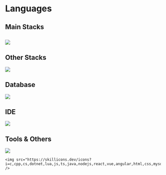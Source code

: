 <p align="center">
    <h1>Languages</h1>
    <h2>Main Stacks<h2>
    <img src="https://skillicons.dev/icons?i=c,cpp,cs,lua,js,ts,nodejs,unity&theme=light" />
    <h2>Other Stacks</h2>
    <img src="https://skillicons.dev/icons?i=unreal,java,react,vue,angular,nextjs,nestjs,qt&theme=light&perline=8" />
    <h2>Database</h2>
    <img src="https://skillicons.dev/icons?i=mysql,mongodb,postgres&theme=light"/>
    <h2>IDE</h2>
    <img src="https://skillicons.dev/icons?i=vscode,visualstudio,idea&theme=light&perline=6" />
    <h2>Tools & Others</h2>
    <img src="https://skillicons.dev/icons?i=git,docker,vim,gitlab,kubernetes,arduino,cmake,githubactions,grafana,linux,nginx,rabbitmq,redis,&theme=light&perline=6" />
      
    <img src="https://skillicons.dev/icons?i=c,cpp,cs,dotnet,lua,js,ts,java,nodejs,react,vue,angular,html,css,mysql,mongodb,git,docker,vim,gitlab,kubernetes,arduino,cmake,githubactions,grafana&theme=light&perline=6" />
</p>

<!--
**Ceetros/ceetros** is a ✨ _special_ ✨ repository because its `README.md` (this file) appears on your GitHub profile.

Here are some ideas to get you started:

- 🔭 I’m currently working on ...
- 🌱 I’m currently learning ...
- 👯 I’m looking to collaborate on ...
- 🤔 I’m looking for help with ...
- 💬 Ask me about ...
- 📫 How to reach me: ...
- 😄 Pronouns: ...
- ⚡ Fun fact: ...
-->
